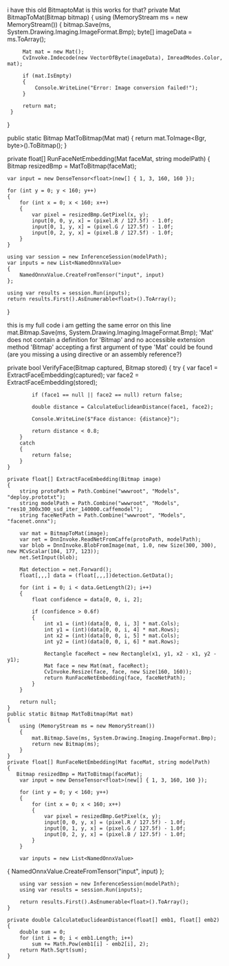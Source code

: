 i have this old BitmaptoMat is this works for that? 
 private Mat BitmapToMat(Bitmap bitmap)
 {
     using (MemoryStream ms = new MemoryStream())
     {
         bitmap.Save(ms, System.Drawing.Imaging.ImageFormat.Bmp);
         byte[] imageData = ms.ToArray();

         Mat mat = new Mat();
         CvInvoke.Imdecode(new VectorOfByte(imageData), ImreadModes.Color, mat);

         if (mat.IsEmpty)
         {
             Console.WriteLine("Error: Image conversion failed!");
         }

         return mat;
     }
 }

public static Bitmap MatToBitmap(Mat mat)
{
    return mat.ToImage<Bgr, byte>().ToBitmap();
}

private float[] RunFaceNetEmbedding(Mat faceMat, string modelPath)
{
    Bitmap resizedBmp = MatToBitmap(faceMat);

    var input = new DenseTensor<float>(new[] { 1, 3, 160, 160 });

    for (int y = 0; y < 160; y++)
    {
        for (int x = 0; x < 160; x++)
        {
            var pixel = resizedBmp.GetPixel(x, y);
            input[0, 0, y, x] = (pixel.R / 127.5f) - 1.0f;
            input[0, 1, y, x] = (pixel.G / 127.5f) - 1.0f;
            input[0, 2, y, x] = (pixel.B / 127.5f) - 1.0f;
        }
    }

    using var session = new InferenceSession(modelPath);
    var inputs = new List<NamedOnnxValue>
    {
        NamedOnnxValue.CreateFromTensor("input", input)
    };

    using var results = session.Run(inputs);
    return results.First().AsEnumerable<float>().ToArray();
}



this is my full code i am getting the same error on this line 
mat.Bitmap.Save(ms, System.Drawing.Imaging.ImageFormat.Bmp);
'Mat' does not contain a definition for 'Bitmap' and no accessible extension method 'Bitmap' accepting a first argument of type 'Mat' could be found (are you missing a using directive or an assembly reference?)
  
  private bool VerifyFace(Bitmap captured, Bitmap stored)
    {
        try
        {
            var face1 = ExtractFaceEmbedding(captured);
            var face2 = ExtractFaceEmbedding(stored);

            if (face1 == null || face2 == null) return false;

            double distance = CalculateEuclideanDistance(face1, face2);

            Console.WriteLine($"Face distance: {distance}");

            return distance < 0.8; 
        }
        catch
        {
            return false;
        }
    }

    private float[] ExtractFaceEmbedding(Bitmap image)
    {
        string protoPath = Path.Combine("wwwroot", "Models", "deploy.prototxt");
        string modelPath = Path.Combine("wwwroot", "Models", "res10_300x300_ssd_iter_140000.caffemodel");
        string faceNetPath = Path.Combine("wwwroot", "Models", "facenet.onnx");

        var mat = BitmapToMat(image);
        var net = DnnInvoke.ReadNetFromCaffe(protoPath, modelPath);
        var blob = DnnInvoke.BlobFromImage(mat, 1.0, new Size(300, 300), new MCvScalar(104, 177, 123));
        net.SetInput(blob);

        Mat detection = net.Forward();
        float[,,,] data = (float[,,,])detection.GetData();

        for (int i = 0; i < data.GetLength(2); i++)
        {
            float confidence = data[0, 0, i, 2];

            if (confidence > 0.6f)
            {
                int x1 = (int)(data[0, 0, i, 3] * mat.Cols);
                int y1 = (int)(data[0, 0, i, 4] * mat.Rows);
                int x2 = (int)(data[0, 0, i, 5] * mat.Cols);
                int y2 = (int)(data[0, 0, i, 6] * mat.Rows);

                Rectangle faceRect = new Rectangle(x1, y1, x2 - x1, y2 - y1);
                Mat face = new Mat(mat, faceRect);
                CvInvoke.Resize(face, face, new Size(160, 160));
                return RunFaceNetEmbedding(face, faceNetPath);
            }
        }

        return null;
    }
    public static Bitmap MatToBitmap(Mat mat)
    {
        using (MemoryStream ms = new MemoryStream())
        {
            mat.Bitmap.Save(ms, System.Drawing.Imaging.ImageFormat.Bmp);
            return new Bitmap(ms);
        }
    }
    private float[] RunFaceNetEmbedding(Mat faceMat, string modelPath)
    {
       Bitmap resizedBmp = MatToBitmap(faceMat);
        var input = new DenseTensor<float>(new[] { 1, 3, 160, 160 });

        for (int y = 0; y < 160; y++)
        {
            for (int x = 0; x < 160; x++)
            {
                var pixel = resizedBmp.GetPixel(x, y);
                input[0, 0, y, x] = (pixel.R / 127.5f) - 1.0f;
                input[0, 1, y, x] = (pixel.G / 127.5f) - 1.0f;
                input[0, 2, y, x] = (pixel.B / 127.5f) - 1.0f;
            }
        }

        var inputs = new List<NamedOnnxValue>
{
    NamedOnnxValue.CreateFromTensor("input", input)
};

        using var session = new InferenceSession(modelPath);
        using var results = session.Run(inputs);

        return results.First().AsEnumerable<float>().ToArray();
    }

    private double CalculateEuclideanDistance(float[] emb1, float[] emb2)
    {
        double sum = 0;
        for (int i = 0; i < emb1.Length; i++)
            sum += Math.Pow(emb1[i] - emb2[i], 2);
        return Math.Sqrt(sum);
    }
